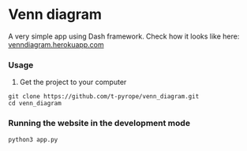 # Venn diagram

A very simple app using Dash framework. Check how it looks like here: [venndiagram.herokuapp.com](https://venndiagram.herokuapp.com/)

### Usage
1. Get the project to your computer
```
git clone https://github.com/t-pyrope/venn_diagram.git
cd venn_diagram
```

### Running the website in the development mode

`python3 app.py`
